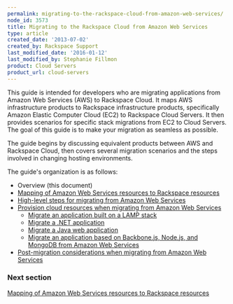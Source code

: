 ```yaml
---
permalink: migrating-to-the-rackspace-cloud-from-amazon-web-services/
node_id: 3573
title: Migrating to the Rackspace Cloud from Amazon Web Services
type: article
created_date: '2013-07-02'
created_by: Rackspace Support
last_modified_date: '2016-01-12'
last_modified_by: Stephanie Fillmon
product: Cloud Servers
product_url: cloud-servers
---
```


This guide is intended for developers who are migrating applications
from Amazon Web Services (AWS) to Rackspace Cloud. It maps AWS
infrastructure products to Rackspace infrastructure products,
specifically Amazon Elastic Computer Cloud (EC2) to Rackspace Cloud
Servers. It then provides scenarios for specific stack migrations from
EC2 to Cloud Servers. The goal of this guide is to make your migration
as seamless as possible.

The guide begins by discussing equivalent products between AWS and
Rackspace Cloud, then covers several migration scenarios and the steps
involved in changing hosting environments.

The guide's organization is as follows:

- Overview (this document)
- [Mapping of Amazon Web Services resources to Rackspace resources](/how-to/mapping-of-amazon-web-services-resources-to-rackspace-resources)
- [High-level steps for migrating from Amazon Web Services](/how-to/high-level-steps-for-migrating-from-amazon-web-services)
- [Provision cloud resources when migrating from Amazon Web Services](/how-to/provisioning-cloud-resources-when-migrating-from-amazon-web-services)
  - [Migrate an application built on a LAMP stack](/how-to/migrating-an-application-built-on-a-lamp-stack-from-amazon-web-services)
  - [Migrate a .NET application](/how-to/migrating-a-net-application-from-amazon-web-services)
  - [Migrate a Java web application](/how-to/migrating-a-java-web-application-from-amazon-web-services)
  - [Migrate an application based on Backbone.js, Node.js, and MongoDB from Amazon Web Services](/how-to/migrating-an-application-based-on-backbonejs-nodejs-and-mongodb-from-amazon-web-services)
- [Post-migration considerations when migrating from Amazon Web Services](/how-to/post-migration-considerations-when-migrating-from-amazon-web-services)

### Next section

[Mapping of Amazon Web Services resources to Rackspace resources](/how-to/mapping-of-amazon-web-services-resources-to-rackspace-resources)
